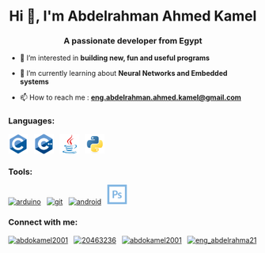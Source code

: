 <h1 align="center">Hi 👋, I'm Abdelrahman Ahmed Kamel</h1>
<h3 align="center">A passionate developer from Egypt</h3>

- 👀 I’m interested in **building new, fun and useful programs**

- 🌱 I’m currently learning about **Neural Networks and Embedded systems**

- 📫 How to reach me : **eng.abdelrahman.ahmed.kamel@gmail.com**

<h3 align="left">Languages:</h3>
<p align="left">
<a href="https://www.cprogramming.com/" target="blank"><img src="https://raw.githubusercontent.com/devicons/devicon/master/icons/c/c-original.svg" alt="c" width="40" height="40"/></a>&nbsp;&nbsp;
<a href="https://www.w3schools.com/cpp/" target="blank"><img src="https://raw.githubusercontent.com/devicons/devicon/master/icons/cplusplus/cplusplus-original.svg" alt="cplusplus" width="40" height="40"/></a>&nbsp;&nbsp;
<a href="https://www.java.com" target="blank"><img src="https://raw.githubusercontent.com/devicons/devicon/master/icons/java/java-original.svg" alt="java" width="40" height="40"/></a>&nbsp;&nbsp;
<a href="https://www.python.org" target="blank"><img src="https://raw.githubusercontent.com/devicons/devicon/master/icons/python/python-original.svg" alt="python" width="40" height="40"/></a></p>

<h3 align="left">Tools:</h3>
<p align="left">
<a href="https://www.arduino.cc/" target="blank"><img src="https://cdn.worldvectorlogo.com/logos/arduino-1.svg" alt="arduino" width="40" height="40"/></a>&nbsp;&nbsp;
<a href="https://git-scm.com/" target="blank"><img src="https://www.vectorlogo.zone/logos/git-scm/git-scm-icon.svg" alt="git" width="40" height="40"/></a>&nbsp;&nbsp;
<a href="https://developer.android.com/studio" target="_blank" rel="noreferrer"> <img src="https://developer.android.com/static/studio/images/android-studio-canary.svg" alt="android" width="40" height="40"/></a>&nbsp;&nbsp;
<a href="https://www.photoshop.com/en" target="blank"><img src="https://raw.githubusercontent.com/devicons/devicon/master/icons/photoshop/photoshop-line.svg" alt="photoshop" width="40" height="40"/></a></p>
  
<h3 align="left">Connect with me:</h3>
<p align="left">
<a href="https://linkedin.com/in/abdokamel2001" target="blank"><img align="center" src="https://cdn-icons-png.flaticon.com/512/174/174857.png" alt="abdokamel2001" height="40" width="40" /></a>&nbsp;&nbsp;
<a href="https://stackoverflow.com/users/20463236" target="blank"><img align="center" src="https://raw.githubusercontent.com/rahuldkjain/github-profile-readme-generator/master/src/images/icons/Social/stack-overflow.svg" alt="20463236" height="40" width="40" /></a>&nbsp;&nbsp;
<a href="https://www.leetcode.com/abdokamel2001" target="blank"><img align="center" src="https://raw.githubusercontent.com/rahuldkjain/github-profile-readme-generator/master/src/images/icons/Social/leet-code.svg" alt="abdokamel2001" height="40" width="40" /></a>&nbsp;&nbsp;
<a href="https://www.hackerrank.com/eng_abdelrahma21" target="blank"><img align="center" src="https://raw.githubusercontent.com/rahuldkjain/github-profile-readme-generator/master/src/images/icons/Social/hackerrank.svg" alt="eng_abdelrahma21" height="30" width="40" /></a></p>

